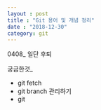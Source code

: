 ```yaml
---
layout : post
title : "Git 용어 및 개념 정리"
date : "2018-12-30"
category: git
---
```


0408_ 일단 후퇴

궁금한것_ 

* git fetch
* git branch 관리하기
* git 
